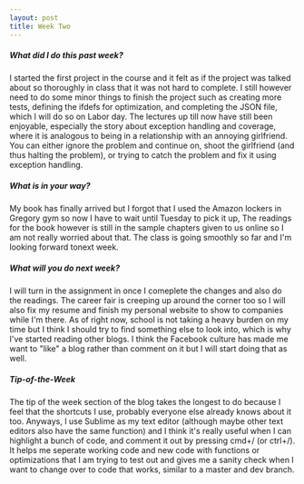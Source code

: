 ```yaml
---
layout: post
title: Week Two
---
```


##### What did I do this past week?
I started the first project in the course and it felt as if the project was talked about so thoroughly in class that it was not hard to
complete. I still however need to do some minor things to finish the project such as creating more tests, defining the ifdefs for 
optimization, and completing the JSON file, which I will do so on Labor day. The lectures up till now have still been enjoyable, especially
the story about exception handling and coverage, where it is analogous to being in a relationship with an annoying girlfriend. You can either
ignore the problem and continue on, shoot the girlfriend (and thus halting the problem), or trying to catch the problem and fix it using
exception handling.

##### What is in your way?
My book has finally arrived but I forgot that I used the Amazon lockers in Gregory gym so now I have to wait until Tuesday to pick it up,
The readings for the book however is still in the sample chapters given to us online so I am not really worried about that. The class is
going smoothly so far and I'm looking forward tonext week.

##### What will you do next week?
I will turn in the assignment in once I comeplete the changes and also do the readings. The career fair is creeping up around the corner 
too so I will also fix my resume and finish my personal website to show to companies while I'm there. As of right now, school is not taking
a heavy burden on my time but I think I should try to find something else to look into, which is why I've started reading other blogs. I think
the Facebook culture has made me want to "like" a blog rather than comment on it but I will start doing that as well.

##### Tip-of-the-Week
The tip of the week section of the blog takes the longest to do because I feel that the shortcuts I use, probably everyone else
already knows about it too. Anyways, I use Sublime as my text editor (although maybe other text editors also have the same function)
and I think it's really useful when I can highlight a bunch of code, and comment it out by pressing cmd+/ (or ctrl+/). It helps me
seperate working code and new code with functions or optimizations that I am trying to test out and gives me a sanity check when I
want to change over to code that works, similar to a master and dev branch.
